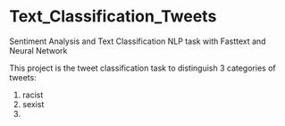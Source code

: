# Text_Classification_Tweets
Sentiment Analysis and Text Classification NLP task with Fasttext and Neural Network

This project is the tweet classification task to distinguish 3 categories of tweets: 
1. racist
2. sexist
3. 
